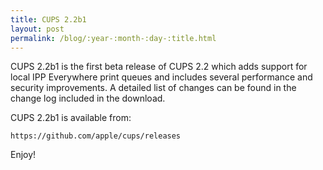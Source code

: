 ```yaml
---
title: CUPS 2.2b1
layout: post
permalink: /blog/:year-:month-:day-:title.html
---
```


CUPS 2.2b1 is the first beta release of CUPS 2.2 which adds support for local IPP Everywhere print queues and includes several performance and security improvements.  A detailed list of changes can be found in the change log included in the download.

CUPS 2.2b1 is available from:

    https://github.com/apple/cups/releases

Enjoy!
